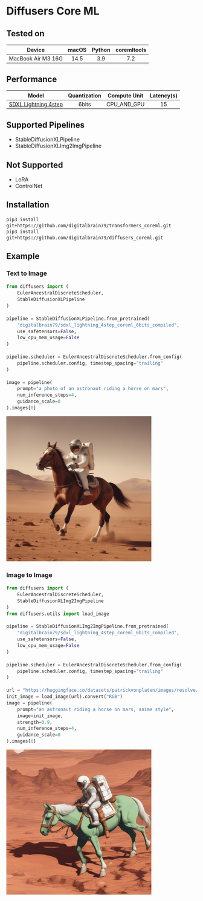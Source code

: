# Diffusers Core ML

## Tested on

|       Device       | macOS  | Python | coremltools |
|:------------------:|:------:|:------:|:-----------:|
| MacBook Air M3 16G |   14.5 |  3.9   |     7.2     |

## Performance

|          Model           | Quantization | Compute Unit | Latency(s) |
|:------------------------:|:------------:|:------------:|:----------:|
| [SDXL Lightning 4step](https://huggingface.co/ByteDance/SDXL-Lightning) |    6bits     | CPU_AND_GPU  |     15     |

## Supported Pipelines

- StableDiffusionXLPipeline
- StableDiffusionXLImg2ImgPipeline

## Not Supported

- LoRA
- ControlNet

## Installation

```
pip3 install git+https://github.com/digitalbrain79/transformers_coreml.git
pip3 install git+https://github.com/digitalbrain79/diffusers_coreml.git
```

## Example
### Text to Image

```py
from diffusers import (
    EulerAncestralDiscreteScheduler,
    StableDiffusionXLPipeline
)

pipeline = StableDiffusionXLPipeline.from_pretrained(
    "digitalbrain79/sdxl_lightning_4step_coreml_6bits_compiled",
    use_safetensors=False,
    low_cpu_mem_usage=False
)

pipeline.scheduler = EulerAncestralDiscreteScheduler.from_config(
    pipeline.scheduler.config, timestep_spacing="trailing"
)

image = pipeline(
    prompt="a photo of an astronaut riding a horse on mars",
    num_inference_steps=4,
    guidance_scale=0
).images[0]
```

<img src="assets/text_to_image.png" width="384">

### Image to Image

```py
from diffusers import (
    EulerAncestralDiscreteScheduler,
    StableDiffusionXLImg2ImgPipeline
)
from diffusers.utils import load_image

pipeline = StableDiffusionXLImg2ImgPipeline.from_pretrained(
    "digitalbrain79/sdxl_lightning_4step_coreml_6bits_compiled",
    use_safetensors=False,
    low_cpu_mem_usage=False
)

pipeline.scheduler = EulerAncestralDiscreteScheduler.from_config(
    pipeline.scheduler.config, timestep_spacing="trailing"
)

url = "https://huggingface.co/datasets/patrickvonplaten/images/resolve/main/aa_xl/000000009.png"
init_image = load_image(url).convert("RGB")
image = pipeline(
    prompt="an astronaut riding a horse on mars, anime style",
    image=init_image,
    strength=0.9,
    num_inference_steps=4,
    guidance_scale=0
).images[0]
```

<img src="assets/image_to_image.png" width="384">
